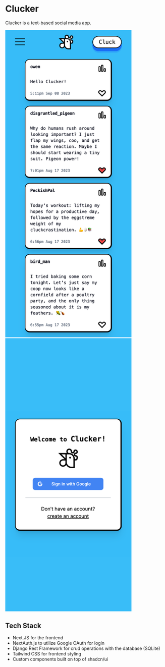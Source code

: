 # Clucker
Clucker is a text-based social media app.
<p float="left">
<img alt="Image of app feed" src="https://github.com/Owen-Allen/clucker/blob/main/feed.png" width="400">
<img alt="Image of app login" src="https://github.com/Owen-Allen/clucker/blob/main/login.png" width="400">
</p>

## Tech Stack
- Next.JS for the frontend
- NextAuth.js to utilize Google OAuth for login
- Django Rest Framework for crud operations with the database (SQLite)
- Tailwind CSS for frontend styling
- Custom components built on top of shadcn/ui
